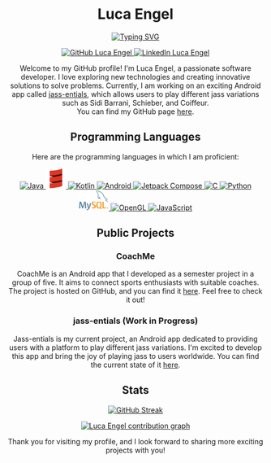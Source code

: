 <!--
**Luca-Engel/Luca-Engel** is a ✨ _special_ ✨ repository because its `README.md` (this file) appears on your GitHub profile.

Here are some ideas to get you started:

- 🔭 I’m currently working on ...
- 🌱 I’m currently learning ...
- 👯 I’m looking to collaborate on ...
- 🤔 I’m looking for help with ...
- 💬 Ask me about ...
- 📫 How to reach me: ...
- 😄 Pronouns: ...
- ⚡ Fun fact: ...
-->

<div align="center">
  <h1>Luca Engel</h1>

  <a href="https://git.io/typing-svg"><img src="https://readme-typing-svg.demolab.com?font=Fira+Code&pause=1000&center=true&vCenter=true&width=435&lines=Welcome+to+The+GitHub+of+Luca+Engel!" alt="Typing SVG" /></a>

  <a href="https://github.com/Luca-Engel" target="_blank">
    <img src="https://img.shields.io/github/followers/luca-engel?label=Follow&style=social" alt="GitHub Luca Engel" height="25" title="GitHub Luca Engel">
  </a>
  
  <a href="https://www.linkedin.com/in/luca-engel/" target="_blank">
    <img src="https://img.shields.io/badge/LinkedIn--_.svg?style=social&logo=linkedin&link=https://www.linkedin.com/in/luca-engel/" alt="LinkedIn Luca Engel" height="25" title="LinkedIn Luca Engel">
  </a>




Welcome to my GitHub profile! I'm Luca Engel, a passionate software developer. I love exploring new technologies and creating innovative solutions to solve problems. Currently, I am working on an exciting Android app called [jass-entials](#jass-entials-work-in-progress), which allows users to play different jass variations such as Sidi Barrani, Schieber, and Coiffeur.
<br> You can find my GitHub page [here](https://luca-engel.github.io/Luca-Engel/).

## Programming Languages
Here are the programming languages in which I am proficient:

<div>
    <a href="https://www.java.com/en/" target="_blank">
      <img src="https://img.icons8.com/color/48/000000/java-coffee-cup-logo--v2.png" alt="Java" height="40" title="Java">
    </a>
    <a href="https://www.scala-lang.org/" target="_blank">
      <img src="https://github.com/devicons/devicon/raw/master/icons/scala/scala-original.svg" alt="Scala" height="40" title="Scala">
    </a>
    <a href="https://kotlinlang.org/" target="_blank">
      <img src="https://img.icons8.com/color/48/000000/kotlin.png" alt="Kotlin" height="40" title="Kotlin">
    </a>
    <a href="https://developer.android.com/" target="_blank">
      <img src="https://developer.android.com/static/images/brand/Android_Robot.png" alt="Android" height="40" title="Android">
    </a>
    <a href="https://developer.android.com/jetpack/compose" target="_blank">
      <img src="https://3.bp.blogspot.com/-VVp3WvJvl84/X0Vu6EjYqDI/AAAAAAAAPjU/ZOMKiUlgfg8ok8DY8Hc-ocOvGdB0z86AgCLcBGAsYHQ/s1600/jetpack%2Bcompose%2Bicon_RGB.png" alt="Jetpack Compose" height="40" title="Jetpack Compose">
    </a>
    <a href="https://en.wikipedia.org/wiki/C_(programming_language)" target="_blank">
      <img src="https://img.icons8.com/color/48/000000/c-programming.png" alt="C" height="40" title="C">
    </a>
    <a href="https://www.python.org/" target="_blank">
      <img src="https://img.icons8.com/color/48/000000/python.png" alt="Python" height="40" title="Python">
    </a>
    <a href="https://www.mysql.com/" target="_blank">
      <img src="https://raw.githubusercontent.com/docker-library/docs/c408469abbac35ad1e4a50a6618836420eb9502e/mysql/logo.png" alt="SQL" height="40" title="MySQL">
    </a>
    <a href="https://www.opengl.org/" target="_blank">
      <img src="https://upload.wikimedia.org/wikipedia/commons/e/e9/Opengl-logo.svg" alt="OpenGL" height="40" title="OpenGL">
    </a>
    <a href="https://en.wikipedia.org/wiki/JavaScript" target="_blank">
      <img src="https://upload.wikimedia.org/wikipedia/commons/6/6a/JavaScript-logo.png" alt="JavaScript" height="40" title="JavaScript">
    </a>
</div>

## Public Projects

### CoachMe
CoachMe is an Android app that I developed as a semester project in a group of five. It aims to connect sports enthusiasts with suitable coaches. The project is hosted on GitHub, and you can find it [here](https://github.com/SDPCoachMe/SDP-2023). Feel free to check it out!

### jass-entials (Work in Progress)
Jass-entials is my current project, an Android app dedicated to providing users with a platform to play different jass variations. I'm excited to develop this app and bring the joy of playing jass to users worldwide. You can find the current state of it [here](https://github.com/apps-entials/jass-entials).

## Stats
[![GitHub Streak](https://github-readme-streak-stats.herokuapp.com/?user=Luca-Engel&theme=dark&background=000000)](https://git.io/streak-stats)

<div>
  <a href="https://github.com/ashutosh00710/github-readme-activity-graph"><img alt="Luca Engel contribution graph" src="https://github-readme-activity-graph.vercel.app/graph/?username=Luca-Engel&bg_color=1F222E&color=F8D866&line=F85D7F&point=FFFFFF&hide_border=true" /></a>
</div>

Thank you for visiting my profile, and I look forward to sharing more exciting projects with you!

</div>
